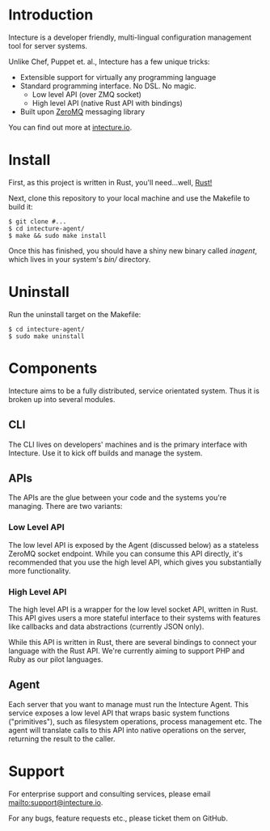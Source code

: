 # Introduction

Intecture is a developer friendly, multi-lingual configuration management tool for server systems.

Unlike Chef, Puppet et. al., Intecture has a few unique tricks:

* Extensible support for virtually any programming language
* Standard programming interface. No DSL. No magic.
    * Low level API (over ZMQ socket)
    * High level API (native Rust API with bindings)
* Built upon [ZeroMQ](http://zeromq.org) messaging library

You can find out more at [intecture.io](https://intecture.io).

# Install

First, as this project is written in Rust, you'll need...well, [Rust!](https://www.rust-lang.org)

Next, clone this repository to your local machine and use the Makefile to build it:

```
$ git clone #...
$ cd intecture-agent/
$ make && sudo make install
```

Once this has finished, you should have a shiny new binary called *inagent*, which lives in your system's *bin/* directory.

# Uninstall

Run the uninstall target on the Makefile:

```
$ cd intecture-agent/
$ sudo make uninstall
```

# Components

Intecture aims to be a fully distributed, service orientated system. Thus it is broken up into several modules.

## CLI

The CLI lives on developers' machines and is the primary interface with Intecture. Use it to kick off builds and manage the system.

## APIs

The APIs are the glue between your code and the systems you're managing. There are two variants:

### Low Level API

The low level API is exposed by the Agent (discussed below) as a stateless ZeroMQ socket endpoint. While you can consume this API directly, it's recommended that you use the high level API, which gives you substantially more functionality.

### High Level API

The high level API is a wrapper for the low level socket API, written in Rust. This API gives users a more stateful interface to their systems with features like callbacks and data abstractions (currently JSON only).

While this API is written in Rust, there are several bindings to connect your language with the Rust API. We're currently aiming to support PHP and Ruby as our pilot languages.

## Agent

Each server that you want to manage must run the Intecture Agent. This service exposes a low level API that wraps basic system functions ("primitives"), such as filesystem operations, process management etc. The agent will translate calls to this API into native operations on the server, returning the result to the caller.

# Support

For enterprise support and consulting services, please email <mailto:support@intecture.io>.

For any bugs, feature requests etc., please ticket them on GitHub.